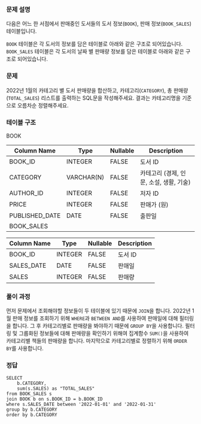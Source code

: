 <h3 id="문제-설명">문제 설명</h3>
<p>다음은 어느 한 서점에서 판매중인 도서들의 도서 정보(<code>BOOK</code>), 판매 정보(<code>BOOK_SALES</code>) 테이블입니다.</p>
<p><code>BOOK</code> 테이블은 각 도서의 정보를 담은 테이블로 아래와 같은 구조로 되어있습니다.
<code>BOOK_SALES</code> 테이블은 각 도서의 날짜 별 판매량 정보를 담은 테이블로 아래와 같은 구조로 되어있습니다.</p>
<h3 id="문제">문제</h3>
<p>2022년 1월의 카테고리 별 도서 판매량을 합산하고, 카테고리(<code>CATEGORY</code>), 총 판매량(<code>TOTAL_SALES</code>) 리스트를 출력하는 SQL문을 작성해주세요.
결과는 카테고리명을 기준으로 오름차순 정렬해주세요.</p>
<h3 id="테이블-구조">테이블 구조</h3>
<p>BOOK</p>
<table>
<thead>
<tr>
<th>Column Name</th>
<th>Type</th>
<th>Nullable</th>
<th>Description</th>
</tr>
</thead>
<tbody><tr>
<td>BOOK_ID</td>
<td>INTEGER</td>
<td>FALSE</td>
<td>도서 ID</td>
</tr>
<tr>
<td>CATEGORY</td>
<td>VARCHAR(N)</td>
<td>FALSE</td>
<td>카테고리 (경제, 인문, 소설, 생활, 기술)</td>
</tr>
<tr>
<td>AUTHOR_ID</td>
<td>INTEGER</td>
<td>FALSE</td>
<td>저자 ID</td>
</tr>
<tr>
<td>PRICE</td>
<td>INTEGER</td>
<td>FALSE</td>
<td>판매가 (원)</td>
</tr>
<tr>
<td>PUBLISHED_DATE</td>
<td>DATE</td>
<td>FALSE</td>
<td>출판일</td>
</tr>
<tr>
<td>BOOK_SALES</td>
<td></td>
<td></td>
<td></td>
</tr>
</tbody></table>
<table>
<thead>
<tr>
<th>Column Name</th>
<th>Type</th>
<th>Nullable</th>
<th>Description</th>
</tr>
</thead>
<tbody><tr>
<td>BOOK_ID</td>
<td>INTEGER</td>
<td>FALSE</td>
<td>도서 ID</td>
</tr>
<tr>
<td>SALES_DATE</td>
<td>DATE</td>
<td>FALSE</td>
<td>판매일</td>
</tr>
<tr>
<td>SALES</td>
<td>INTEGER</td>
<td>FALSE</td>
<td>판매량</td>
</tr>
</tbody></table>
<h3 id="풀이-과정">풀이 과정</h3>
<p>먼저 문제에서 조회해야할 정보들이 두 테이블에 있기 때문에 <code>JOIN</code>을 합니다. 2022년 1월 판매 정보를 조회하기 위해 <code>WHERE</code>과 <code>BETWEEN AND</code>를 사용하여 판매일에 대해 필터링을 합니다. 그 후 카테고리별로 판매량을 봐야하기 때문에 <code>GROUP BY</code>을 사용합니다. 필터링 및 그룹화된 정보들에 대해 판매량을 확인하기 위해여 집계함수 <code>SUM()</code>을 사용하여 카테고리별 책들의 판매량을 합니다. 마지막으로 카테고리별로 정렬하기 위해 <code>ORDER BY</code>를 사용합니다.</p>
<h3 id="정답">정답</h3>
<pre><code class="language-sql">SELECT 
    b.CATEGORY,
    sum(s.SALES) as &quot;TOTAL_SALES&quot;
from BOOK_SALES s
join BOOK b on s.BOOK_ID = b.BOOK_ID
where s.SALES_DATE between '2022-01-01' and '2022-01-31'
group by b.CATEGORY
order by b.CATEGORY</code></pre>